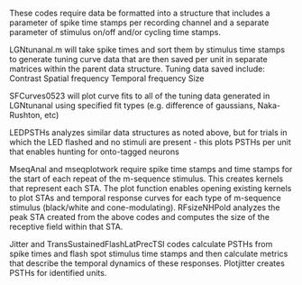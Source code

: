 These codes require data be formatted into a structure that includes a parameter of spike time stamps per recording channel and a separate parameter of stimulus on/off and/or cycling time stamps.

LGNtunanal.m will take spike times and sort them by stimulus time stamps to generate tuning curve data that are then saved per unit in separate matrices within the parent data structure. Tuning data saved include:
Contrast
Spatial frequency
Temporal frequency
Size

SFCurves0523 will plot curve fits to all of the tuning data generated in LGNtunanal using specified fit types (e.g. difference of gaussians, Naka-Rushton, etc)

LEDPSTHs analyzes similar data structures as noted above, but for trials in which the LED flashed and no stimuli are present - this plots PSTHs per unit that enables hunting for onto-tagged neurons

MseqAnal and mseqplotwork require spike time stamps and time stamps for the start of each repeat of the m-sequence stimulus. This creates kernels that represent each STA. The plot function enables opening existing kernels to plot STAs and temporal response curves for each type of m-sequence stimulus (black/white and cone-modulating). RFsizeNHPold analyzes the peak STA created from the above codes and computes the size of the receptive field within that STA.

Jitter and TransSustainedFlashLatPrecTSI codes calculate PSTHs from spike times and flash spot stimulus time stamps and then calculate metrics that describe the temporal dynamics of these responses. Plotjitter creates PSTHs for identified units.
